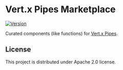 # Vert.x Pipes Marketplace

[![Version](https://img.shields.io/badge/Vert.x%20Pipes%20Marketplace-0.2-blue.svg)](https://github.com/hekonsek/vertx-pipes-marketplace/releases)

Curated components (like functions) for [Vert.x Pipes](https://github.com/hekonsek/vertx-pipes-marketplace).

## License

This project is distributed under Apache 2.0 license.
